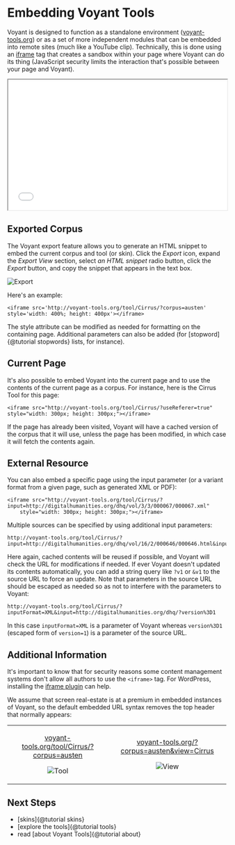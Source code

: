 # Embedding Voyant Tools

Voyant is designed to function as a standalone environment ([voyant-tools.org](http://voyant-tools.org)) or as a set 
of more independent modules that can be embedded into remote sites (much like a YouTube clip). Technically, this is 
done using an [iframe](http://www.w3schools.com/tags/tag_iframe.asp) tag that creates a sandbox within your page 
where Voyant can do its thing (JavaScript security limits the interaction that's possible between your page and Voyant).   

<div style="max-width: 600px;">
<iframe src="../tool/Cirrus/?useReferer=true" style="width: 100%; height: 300px; margin-left: auto; margin-right: auto;"></iframe>
</div>

## Exported Corpus

The Voyant export feature allows you to generate an HTML snippet to embed the current corpus and tool (or skin). Click the _Export_ icon, expand the _Export View_ section, select _an HTML snippet_ radio button, click the _Export_ button, and copy the snippet that appears in the text box. 

<div style="max-width: 350px;">

![Export](imgs/ui/embedding/export.png)

</div>

Here's an example:

```
<iframe src='http://voyant-tools.org/tool/Cirrus/?corpus=austen' style='width: 400%; height: 400px'></iframe>
```

The style attribute can be modified as needed for formatting on the containing page. Additional parameters can also 
be added (for [stopword]{@tutorial stopwords} lists, for instance).

## Current Page

It's also possible to embed Voyant into the current page and to use the contents of the current page as a corpus. 
For instance, here is the Cirrus Tool for this page: 

```
<iframe src="http://voyant-tools.org/tool/Cirrus/?useReferer=true" style="width: 300px; height: 300px;"></iframe>
```

If the page has already been visited, Voyant will have a cached version of the corpus that it will use, unless the 
page has been modified, in which case it will fetch the contents again. 

## External Resource

You can also embed a specific page using the input parameter (or a variant format from a given page, such as 
generated XML or PDF): 

```
<iframe src="http://voyant-tools.org/tool/Cirrus/?input=http://digitalhumanities.org/dhq/vol/3/3/000067/000067.xml"
	style="width: 300px; height: 300px;"></iframe>
```
		
Multiple sources can be specified by using additional input parameters:

	http://voyant-tools.org/tool/Cirrus/?input=http://digitalhumanities.org/dhq/vol/16/2/000646/000646.html&input=http://digitalhumanities.org/dhq/vol/16/3/000645/000645.html

Here again, cached contents will be reused if possible, and Voyant will check the URL for modifications if needed. 
If ever Voyant doesn't updated its contents automatically, you can add a string query like `?v1` or `&v1` to the 
source URL to force an update. Note that parameters in the source URL should be escaped as needed so as not to 
interfere with the parameters to Voyant:   

	http://voyant-tools.org/tool/Cirrus/?inputFormat=XML&input=http://digitalhumanities.org/dhq/?version%3D1

In this case `inputFormat=XML` is a parameter of Voyant whereas `version%3D1` (escaped form of `version=1`) is a 
parameter of the source URL. 

## Additional Information

It's important to know that for security reasons some content management systems don't allow all authors to use the 
`<iframe>` tag. For WordPress, installing the [iframe plugin](https://wordpress.org/plugins/iframe/) can help. 

We assume that screen real-estate is at a premium in embedded instances of Voyant, so the default embedded URL 
syntax removes the top header that normally appears: 

<table>
<tbody>
<tr>
<td>
<div style="max-width: 400px; text-align: center">

[voyant-tools.org/tool/Cirrus/?corpus=austen](../tool/Cirrus/?corpus=austen)

![Tool](imgs/ui/embedding/tool.png)

</div>
</td>
<td>
<div style="max-width: 400px; text-align: center">

[voyant-tools.org/?corpus=austen&view=Cirrus](../?corpus=austen&view=Cirrus)

![View](imgs/ui/embedding/view.png)

</div>
</td>
</tr>
</tbody>
</table>

## Next Steps

* [skins]{@tutorial skins}
* [explore the tools]{@tutorial tools}
* read [about Voyant Tools]{@tutorial about}
